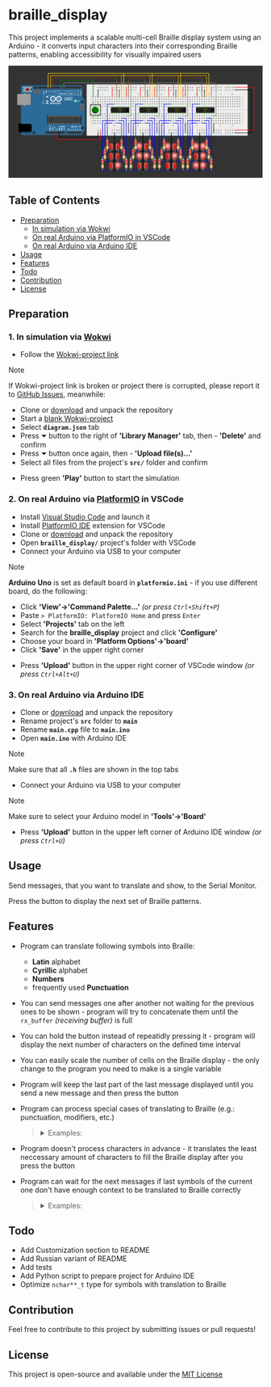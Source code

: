 # braille_display

This project implements a scalable multi-cell Braille display system using an Arduino - it converts input characters into their corresponding Braille patterns, enabling accessibility for visually impaired users

![project breadboard scheme](assets/image.png)

## Table of Contents

- [Preparation](#preparation)
	- [In simulation via Wokwi](#1-in-simulation-via-wokwi)
	- [On real Arduino via PlatformIO in VSCode](#2-on-real-arduino-via-platformio-in-vscode)
	- [On real Arduino via Arduino IDE](#3-on-real-arduino-via-arduino-ide)
- [Usage](#usage)
- [Features](#features)
- [Todo](#todo)
- [Contribution](#contribution)
- [License](#license)

## Preparation

### **1. In simulation via [Wokwi](https://wokwi.com)**
- Follow the [Wokwi-project link](https://wokwi.com/projects/410634164212519937)
> [!NOTE]  
> If Wokwi-project link is broken or project there is corrupted, please report it to [GitHub Issues](https://github.com/dakalamin/braille_display/issues), meanwhile:
> - Clone or [download](https://github.com/dakalamin/braille_display/archive/refs/heads/main.zip) and unpack the repository
> - Start a [blank Wokwi-project](https://wokwi.com/projects/new/blank)
> - Select **`diagram.json`** tab
> - Press ⏷ button to the right of **'Library Manager'** tab, then - **'Delete'** and confirm
> - Press ⏷ button once again, then - **'Upload file(s)...'**
> - Select all files from the project's **`src/`** folder and confirm
- Press green **'Play'** button to start the simulation 

### **2. On real Arduino via [PlatformIO](https://platformio.org) in VSCode**
- Install [Visual Studio Code](https://code.visualstudio.com) and launch it
- Install [PlatformIO IDE](https://marketplace.visualstudio.com/items?itemName=platformio.platformio-ide) extension for VSCode
- Clone or [download](https://github.com/dakalamin/braille_display/archive/refs/heads/main.zip) and unpack the repository
- Open **`braille_display/`** project's folder with VSCode
- Connect your Arduino via USB to your computer
> [!NOTE]
> **Arduino Uno** is set as default board in **`platformio.ini`** - if you use different board, do the following:
> - Click **'View'->'Command Palette...'** _(or press `Ctrl+Shift+P`)_
> - Paste `> PlatformIO: PlatformIO Home` and press `Enter`
> - Select **'Projects'** tab on the left
> - Search for the **braille_display** project and click **'Configure'**
> - Choose your board in **'Platform Options'→'board'**
> - Click **'Save'** in the upper right corner
- Press **'Upload'** button in the upper right corner of VSCode window _(or press `Ctrl+Alt+U`)_

### **3. On real Arduino via Arduino IDE**
- Clone or [download](https://github.com/dakalamin/braille_display/archive/refs/heads/main.zip) and unpack the repository
- Rename project's **`src`** folder to **`main`**
- Rename **`main.cpp`** file to **`main.ino`**
- Open **`main.ino`** with Arduino IDE
> [!Note]
> Make sure that all **`.h`** files are shown in the top tabs
- Connect your Arduino via USB to your computer
> [!Note]
> Make sure to select your Arduino model in **'Tools'→'Board'**
- Press **'Upload'** button in the upper left corner of Arduino IDE window _(or press `Ctrl+U`)_

## Usage

Send messages, that you want to translate and show, to the Serial Monitor.

Press the button to display the next set of Braille patterns.

## Features

- Program can translate following symbols into Braille:
	- **Latin** alphabet
	- **Cyrillic** alphabet
	- **Numbers**
	- frequently used **Punctuation**

- You can send messages one after another not waiting for the previous ones to be shown - program will try to concatenate them until the `rx_buffer` _(receiving buffer)_ is full

- You can hold the button instead of repeatidly pressing it - program will display the next number of characters on the defined time interval

- You can easily scale the number of cells on the Braille display - the only change to the program you need to make is a single variable

- Program will keep the last part of the last message displayed until you send a new message and then press the button

- Program can process special cases of translating to Braille (e.g.: punctuation, modifiers, etc.)
	> <details>
	> <summary>Examples:</summary>
	>
	> - capital modifier is required before capital letters: **`XyZ`** → **<code><ins>⠠</ins>⠭⠽<ins>⠠</ins>⠵</code>**
	> - numeric modifier is required before numbers: **`a 12`** → **<code>⠁ <ins>⠼</ins>⠁⠃</code>**
	> - **.** (dot) symbol has different translations:<ul>
	> - **`N.o`** → **<code>⠠⠝<ins>⠲</ins>⠕</code>** _(a grammatical dot)_
	> - **`8.9`** → **<code>⠼⠓<ins>⠨</ins>⠊</code>** _(a decimal dot)_
	> 	- **\*** (asterisk) symbol is translated into a doubled **⠔** Braille pattern: **`5 * 6`**→ **<code>⠼⠑ <ins>⠔⠔</ins> ⠼⠋</code>**
	> 	- **"** (quote) symbol's Braille pattern alternates on opens and closes: **`m "q" n`** → **<code>⠍ <ins>⠦</ins>⠟<ins>⠴</ins> ⠝</code>**
	> - quote, unpaired until EOM, can be paired automatically: **`"k`** → **<code>⠦⠅<ins>⠴</ins></code>**
	> </details>

- Program doesn't process characters in advance - it translates the least neccessary amount of characters to fill the Braille display after you press the button

- Program can wait for the next messages if last symbols of the current one don't have enough context to be translated to Braille correctly
	> <details>
	> <summary>Examples:</summary>
	>
	> First comes **<code>30<ins>.</ins></code>** message
	> - there is not enough context in the message for the **.** (dot) symbol to be translated to Braille
	> - program sends **`⠼⠉⠚`** patterns to the display (without **.** symbol) and waits for the next message:
	> 	- then comes **`25`** message → program shows **<code><ins>⠨</ins>⠃⠑</code>** _(decimal dot)_
	> 	<br>**-or-**
	> 	- then comes **` re`** message → program shows **<code><ins>⠲</ins>⠗⠑</code>** _(grammatical dot)_
	> </details>

## Todo

- Add Customization section to README
- Add Russian variant of README
- Add tests
- Add Python script to prepare project for Arduino IDE
- Optimize `nchar**_t` type for symbols with translation to Braille

## Contribution

Feel free to contribute to this project by submitting issues or pull requests!

## License

This project is open-source and available under the [MIT License](LICENSE)

